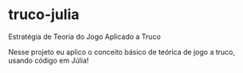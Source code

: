 # truco-julia
Estratégia de Teoria do Jogo Aplicado a Truco

Nesse projeto eu aplico o conceito básico de teórica de jogo a truco, usando código em Júlia!
